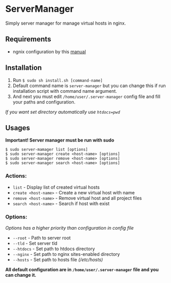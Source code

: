 # ServerManager

Simply server manager for manage virtual hosts in nginx.

## Requirements

* ngnix configuration by this [manual](https://gist.github.com/jsifalda/3331643)

## Installation

1. Run  ```$ sudo sh install.sh [command-name]```
2. Default command name is ```server-manager``` but you can change this if run installation script with command name argument.
3. And next you must edit ```/home/user/.server-manager``` config file and fill your paths and configuration.

*If you want set directory automatically use ```htdocs=pwd```*

## Usages

**Important! Server manager must be run with sudo**

```shell
$ sudo server-mamager list [options]
$ sudo server-manager create <host-name> [options]
$ sudo server-manager remove <host-name> [options]
$ sudo server-manager search <host-name> [options]
```

### Actions:
* ```list```				- Display list of created virtual hosts
* ```create <host-name>```	- Create a new virtual host with <host-name> name
* ```remove <host-name>```	- Remove virtual host and all project files
* ```search <host-name>```	- Search if host with <host-name> exist

### Options:

*Options has a higher priority than configuration in config file*

* ```--root```		- Path to server root
* ```--tld```		- Set server tld
* ```--htdocs```	- Set path to htdocs directory
* ```--nginx```		- Set path to nginx sites-enabled directory
* ```--hosts```		- Set path to hosts file *(/etc/hosts)*

**All default configuration are in ```/home/user/.server-manager``` file and you can change it.**

